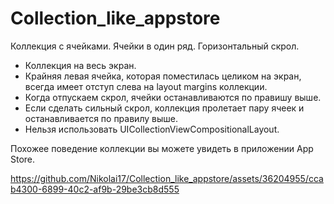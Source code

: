 # Collection_like_appstore

Коллекция с ячейками. Ячейки в один ряд. Горизонтальный cкрол.

- Коллекция на весь экран.
- Крайняя левая ячейка, которая поместилась целиком на экран, всегда имеет отступ слева на layout margins коллекции.
- Когда отпускаем скрол, ячейки останавливаются по правишу выше.
- Если сделать сильный скрол, коллекция пролетает пару ячеек и останавливается по правилу выше.
- Нельзя использовать UICollectionViewCompositionalLayout.

Похожее поведение коллекции вы можете увидеть в приложении App Store.

https://github.com/Nikolai17/Collection_like_appstore/assets/36204955/ccab4300-6899-40c2-af9b-29be3cb8d555

